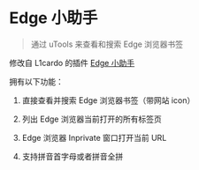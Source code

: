 # Edge 小助手

> 通过 uTools 来查看和搜索 Edge 浏览器书签

修改自 L1cardo 的插件 [Edge 小助手](https://github.com/L1cardo/Edge-Helper-uTools)

拥有以下功能：

1. 直接查看并搜索 Edge 浏览器书签（带网站 icon）

2. 列出 Edge 浏览器当前打开的所有标签页

3. Edge 浏览器 Inprivate 窗口打开当前 URL

4. 支持拼音首字母或者拼音全拼